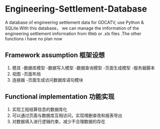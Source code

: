# Engineering-Settlement-Database
A database of engineering settlement data for GDCATV, use Python & SQLite.With this database， we can manage the imformation of the engineering settlement imformation from Web or .xls files .The other functions i have no plan now 
## Framework assumption 框架设想
1. 模具
-数据库模型
-数据写入模型
-数据查询模型
-页面生成模型
-服务器脚本
2. 视图
-页面布局
3. 连接器
-页面生成访问数据库语句模块
## Functional implementation 功能实现
1. 实现工程结算信息的数据库化
2. 可以通过页面与数据库互相访问，实现增删查改和报表导出
3. 对数据填入进行逻辑约束，减少不合理数据的存在

